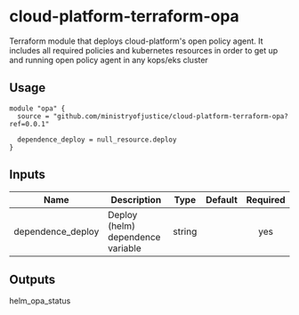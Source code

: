 # cloud-platform-terraform-opa

Terraform module that deploys cloud-platform's open policy agent. It includes all required policies and kubernetes resources in order to get up and running open policy agent in any kops/eks cluster

## Usage

```hcl
module "opa" {
  source = "github.com/ministryofjustice/cloud-platform-terraform-opa?ref=0.0.1"

  dependence_deploy = null_resource.deploy
}
```

## Inputs

| Name                         | Description                                        | Type | Default | Required |
|------------------------------|----------------------------------------------------|:----:|:-------:|:--------:|
| dependence_deploy            | Deploy (helm) dependence variable                  | string   |       | yes |

## Outputs

helm_opa_status
